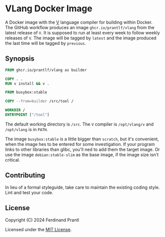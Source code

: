 # VLang Docker Image

A Docker image with the [V] language compiler for building within Docker. The GitHub workflow produces an image `ghcr.io/prantlf/vlang` from the latest release of `V`. It is supposed to run at least every week to follow weekly releases of `V`. The image will be tagged by `latest` and the image produced the last time will be tagged by `previous`.

## Synopsis

```Dockerfile
FROM ghcr.io/prantlf/vlang as builder

COPY . .
RUN v install && v .

FROM busybox:stable

COPY --from=builder /src/tool /

WORKDIR /
ENTRYPOINT ["/tool"]
```

The default working directory is `/src`. The `V` compiler is `/opt/vlang/v` and `/opt/vlang` is in `PATH`.

The image `busybox:stable` is a little bigger than `scratch`, but it's convenient, when the image hes to be entered for some investigation. If your program links to other libraries than glibc, you'll ned to add them the target image. Or use the image `debian:stable-slim` as the base image, if the image size isn't critical.

## Contributing

In lieu of a formal styleguide, take care to maintain the existing coding style. Lint and test your code.

## License

Copyright (C) 2024 Ferdinand Prantl

Licensed under the [MIT License].

[MIT License]: http://en.wikipedia.org/wiki/MIT_License
[V]: https://vlang.io
